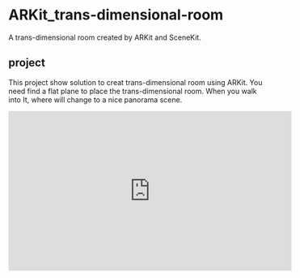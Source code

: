 # ARKit_trans-dimensional-room
A trans-dimensional room created by ARKit and SceneKit.
## project
This project show solution to creat trans-dimensional room using ARKit. You need find a flat plane to place the trans-dimensional room. 
When you walk into It, where will change to a nice panorama scene.

<iframe width="560" height="315" src="https://www.youtube.com/embed/_Gzwy38tEhc" frameborder="0" allowfullscreen></iframe>
